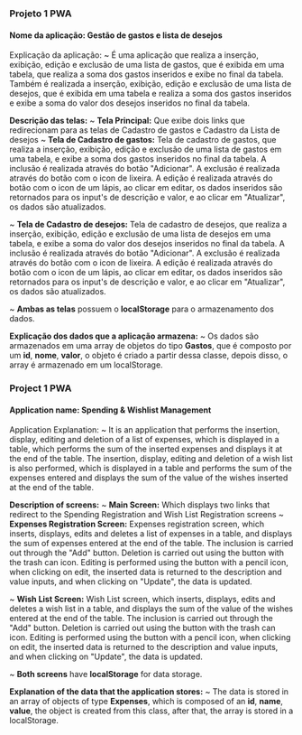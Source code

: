 ### Projeto 1 PWA 
#### Nome da aplicação: Gestão de gastos e lista de desejos

Explicação da aplicação:
  ~ É uma aplicação que realiza a inserção, exibição, edição e exclusão de uma lista de gastos, que é exibida em uma tabela, que realiza a soma dos gastos inseridos e exibe no final da tabela. Também é realizada a inserção, exibição, edição e exclusão de uma lista de desejos, que é exibida em uma tabela e realiza a soma dos gastos inseridos e exibe a soma do valor dos desejos inseridos no final da tabela.

**Descrição das telas:**
  ~ **Tela Principal:** Que exibe dois links que redirecionam para as telas de Cadastro de gastos e Cadastro da Lista de desejos
  ~ **Tela de Cadastro de gastos:** Tela de cadastro de gastos, que realiza a inserção, exibição, edição e exclusão de uma lista de gastos em uma tabela, e exibe a soma dos gastos inseridos no final da tabela.
  A inclusão é realizada através do botão "Adicionar".
  A exclusão é realizada através do botão com o icon de lixeira.
  A edição é realizada através do botão com o icon de um lápis, ao clicar em editar, os dados inseridos são retornados para os input's de descrição e valor, e ao clicar em "Atualizar", os dados são atualizados.

  ~ **Tela de Cadastro de desejos:** Tela de cadastro de desejos, que realiza a inserção, exibição, edição e exclusão de uma lista de desejos em uma tabela, e exibe a soma do valor dos desejos inseridos no final da tabela.
  A inclusão é realizada através do botão "Adicionar".
  A exclusão é realizada através do botão com o icon de lixeira.
  A edição é realizada através do botão com o icon de um lápis, ao clicar em editar, os dados inseridos são retornados para os input's de descrição e valor, e ao clicar em "Atualizar", os dados são atualizados.

  ~ **Ambas as telas** possuem o **localStorage** para o armazenamento dos dados.

**Explicação dos dados que a aplicação armazena:**
  ~ Os dados são armazenados em uma array de objetos do tipo **Gastos**, que é composto por um **id**, **nome**, **valor**, o objeto é criado a partir dessa classe, depois disso, o array é armazenado em um localStorage.

### Project 1 PWA
#### Application name: Spending & Wishlist Management

Application Explanation:
  ~ It is an application that performs the insertion, display, editing and deletion of a list of expenses, which is displayed in a table, which performs the sum of the inserted expenses and displays it at the end of the table. The insertion, display, editing and deletion of a wish list is also performed, which is displayed in a table and performs the sum of the expenses entered and displays the sum of the value of the wishes inserted at the end of the table.

**Description of screens:**
  ~ **Main Screen:** Which displays two links that redirect to the Spending Registration and Wish List Registration screens
  ~ **Expenses Registration Screen:** Expenses registration screen, which inserts, displays, edits and deletes a list of expenses in a table, and displays the sum of expenses entered at the end of the table.
  The inclusion is carried out through the "Add" button.
  Deletion is carried out using the button with the trash can icon.
  Editing is performed using the button with a pencil icon, when clicking on edit, the inserted data is returned to the description and value inputs, and when clicking on "Update", the data is updated.

  ~ **Wish List Screen:** Wish List screen, which inserts, displays, edits and deletes a wish list in a table, and displays the sum of the value of the wishes entered at the end of the table.
  The inclusion is carried out through the "Add" button.
  Deletion is carried out using the button with the trash can icon.
  Editing is performed using the button with a pencil icon, when clicking on edit, the inserted data is returned to the description and value inputs, and when clicking on "Update", the data is updated.

  ~ **Both screens** have **localStorage** for data storage.

**Explanation of the data that the application stores:**
  ~ The data is stored in an array of objects of type **Expenses**, which is composed of an **id**, **name**, **value**, the object is created from this class, after that, the array is stored in a localStorage.





